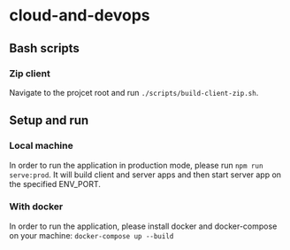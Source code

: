 # cloud-and-devops

## Bash scripts

### Zip client

Navigate to the projcet root and run `./scripts/build-client-zip.sh`.

## Setup and run

### Local machine

In order to run the application in production mode, please run `npm run serve:prod`. It will build client and server apps and then start server app on the specified ENV_PORT.

### With docker

In order to run the application, please install docker and docker-compose on your machine:
`docker-compose up --build`
